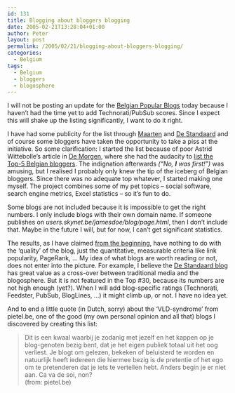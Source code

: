 ```yaml
---
id: 131
title: Blogging about bloggers blogging
date: 2005-02-21T13:28:04+01:00
author: Peter
layout: post
permalink: /2005/02/21/blogging-about-bloggers-blogging/
categories:
  - Belgium
tags:
  - Belgium
  - bloggers
  - blogosphere
---
```

I will not be posting an update for the 
[Belgian Popular Blogs](http://blog.forret.com/blog/2005/02/popular-belgian-blogs-version-4.htm)
today because I haven&#8217;t had the time yet to add Technorati/PubSub scores. 
Since I expect this will shake up the listing significantly, I want to do it right.

I have had some publicity for the list through [Maarten](http://www.superblog.org/vlaanderen/) 
and [De Standaard](http://standaard.typepad.com/) and of course some bloggers have taken the opportunity 
to take a piss at the initiative. So some clarification: I started the list because of poor 
Astrid Wittebolle&#8217;s article in [De Morgen](http://www.demorgen.be), 
where she had the audacity to [list the Top-5 Belgian bloggers](http://goya.studentenweb.org/archives/archive_2005-m01.php). 
The indignation afterwards _(&#8220;No, **I** was first!&#8221;)_ was amusing, but I realised 
I probably only knew the tip of the iceberg of Belgian bloggers. 
Since there was no adequate top whatever, I started making one myself. 
The project combines some of my pet topics &#8211; social software, search engine metrics, Excel statistics 
&#8211; so it&#8217;s fun to do.

Some blogs are not included because it is impossible to get the right numbers. 
I only include blogs with their own domain name. If someone publishes on _users.skynet.be/jamesdoe/blog/page.html_, 
then I don&#8217;t include that. Maybe in the future I will, but for now, I can&#8217;t get significant statistics.

The results, as I have claimed [from the beginning](/blog/2005/01/popular-belgian-blogs-preliminary-top.html), 
have nothing to do with the &#8216;quality&#8217; of the blog, just the quantitative, measurable criteria 
like link popularity, PageRank, &#8230; My idea of what blogs are worth reading or not, does not enter into the picture. 
For example, I believe the [De Standaard blog](http://standaard.typepad.com/) has great value as a cross-over 
between traditional media and the blogosphere. But it is not featured in the Top #30, 
because its numbers are not high enough (yet?). When I will add blog-specific ratings 
(Technorati, Feedster, PubSub, BlogLines, &#8230;) it might climb up, or not. I have no idea yet.

And to end a little quote (in Dutch, sorry) about the &#8216;VLD-syndrome&#8217; from pietel.be, 
one of the good (my own personal opinion and all that) blogs I discovered by creating this list:

> Dit is een kwaal waarbij je zodanig met jezelf en het kappen op je blog-genoten bezig bent, 
> dat je het eigen publiek totaal uit het oog verliest. 
> Je blogt om gelezen, bekeken of beluisterd te worden en natuurlijk heeft iedereen die hiermee bezig is 
> de pretentie of het ego om te pretenderen dat je iets te vertellen hebt. 
> Anders begin je er niet aan. Ca va de soi, non?  
> (from: pietel.be)